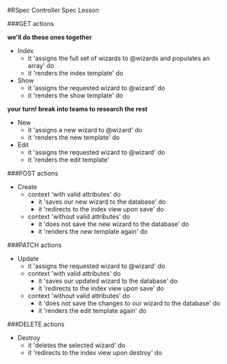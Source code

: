 #RSpec Controller Spec Lesson

###GET actions

**we'll do these ones together**

- Index
   - it 'assigns the full set of wizards to @wizards and populates an array' do
	- it 'renders the index template' do 
- Show
   - it 'assigns the requested wizard to @wizard' do
   - it 'renders the show template' do 
  
  
 **your turn! break into teams to research the rest**
 
- New
   - it 'assigns a new wizard to @wizard' do
   - it 'renders the new template' do
- Edit
	- it 'assigns the requested wizard to @wizard' do
	- it 'renders the edit template'  

###POST actions
- Create
	- context 'with valid attributes' do 
		- it 'saves our new wizard to the database' do
		- it 'redirects to the index view upon save' do
	- context 'without valid attributes' do
		- it 'does not save the new wizard to the database' do
		- it 'renders the new template again' do	

###PATCH actions
- Update
	- it 'assigns the requested wizard to @wizard' do 
	- context 'with valid attributes' do 
		- it 'saves our updated wizard to the database' do
		- it 'redirects to the index view upon save' do
	- context 'without valid attributes' do
		- it 'does not save the changes to our wizard to the database' do
		- it 'renders the edit template again' do

###DELETE actions
- Destroy
	- it 'deletes the selected wizard' do
	- it 'redirects to the index view upon destroy' do